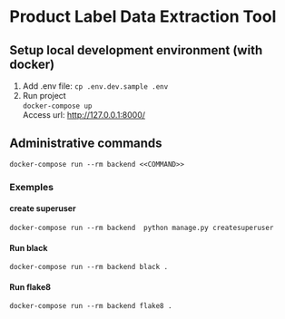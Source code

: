 # Product Label Data Extraction Tool

## Setup local development environment (with docker)

1. Add .env file:
   `cp .env.dev.sample .env`
2. Run project <br>
   `docker-compose up` <br>
    Access url: http://127.0.0.1:8000/

## Administrative commands
`docker-compose run --rm backend <<COMMAND>>`
### Exemples

#### create superuser
`docker-compose run --rm backend  python manage.py createsuperuser`
#### Run black
`docker-compose run --rm backend black .`
#### Run flake8
`docker-compose run --rm backend flake8 .`
